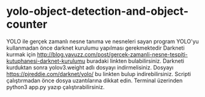 # yolo-object-detection-and-object-counter
YOLO ile gerçek zamanlı nesne tanıma ve nesneleri sayan program
YOLO'yu kullanmadan önce darknet kurulumu yapılması gerekmektedir
Darkneti kurmak için http://blog.yavuzz.com/post/gercek-zamanli-nesne-tespiti-kutuphanesi-darknet-kurulumu buradaki linkten bulabilirsiniz.
Darkneti kurduktan sonra yolov3.weight adlı dosyayı indirmelisiniz. Dosyayı https://pjreddie.com/darknet/yolo/ bu linkten bulup indirebilirsiniz.
Scripti çalıştırmadan önce dosya uzantılarına dikkat edin.
Terminal üzerinden python3 app.py yazıp çalıştırabilirsiniz.
